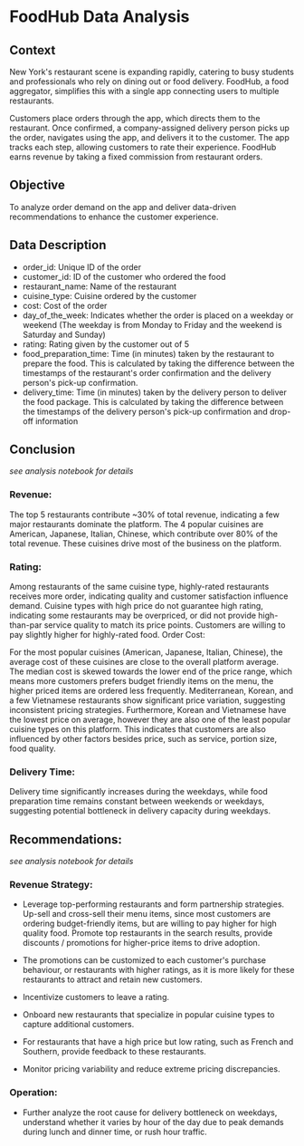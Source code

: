 # FoodHub Data Analysis
## Context
New York's restaurant scene is expanding rapidly, catering to busy students and professionals who rely on dining out or food delivery. FoodHub, a food aggregator, simplifies this with a single app connecting users to multiple restaurants.

Customers place orders through the app, which directs them to the restaurant. Once confirmed, a company-assigned delivery person picks up the order, navigates using the app, and delivers it to the customer. The app tracks each step, allowing customers to rate their experience. FoodHub earns revenue by taking a fixed commission from restaurant orders.

## Objective
To analyze order demand on the app and deliver data-driven recommendations to enhance the customer experience.

## Data Description
* order_id: Unique ID of the order
* customer_id: ID of the customer who ordered the food
* restaurant_name: Name of the restaurant
* cuisine_type: Cuisine ordered by the customer
* cost: Cost of the order
* day_of_the_week: Indicates whether the order is placed on a weekday or weekend (The weekday is from Monday to Friday and the weekend is Saturday and Sunday)
* rating: Rating given by the customer out of 5
* food_preparation_time: Time (in minutes) taken by the restaurant to prepare the food. This is calculated by taking the difference between the timestamps of the restaurant's order confirmation and the delivery person's pick-up confirmation.
* delivery_time: Time (in minutes) taken by the delivery person to deliver the food package. This is calculated by taking the difference between the timestamps of the delivery person's pick-up confirmation and drop-off information

## Conclusion
*see analysis notebook for details*
### Revenue:
The top 5 restaurants contribute ~30% of total revenue, indicating a few major restaurants dominate the platform.
The 4 popular cuisines are American, Japanese, Italian, Chinese, which contribute over 80% of the total revenue. These cuisines drive most of the business on the platform.

### Rating:
Among restaurants of the same cuisine type, highly-rated restaurants receives more order, indicating quality and customer satisfaction influence demand.
Cuisine types with high price do not guarantee high rating, indicating some restaurants may be overpriced, or did not provide high-than-par service quality to match its price points.
Customers are willing to pay slightly higher for highly-rated food.
Order Cost:

For the most popular cuisines (American, Japanese, Italian, Chinese), the average cost of these cuisines are close to the overall platform average. The median cost is skewed towards the lower end of the price range, which means more customers prefers budget friendly items on the menu, the higher priced items are ordered less frequently.
Mediterranean, Korean, and a few Vietnamese restaurants show significant price variation, suggesting inconsistent pricing strategies.
Furthermore, Korean and Vietnamese have the lowest price on average, however they are also one of the least popular cuisine types on this platform. This indicates that customers are also influenced by other factors besides price, such as service, portion size, food quality.

### Delivery Time:
Delivery time significantly increases during the weekdays, while food preparation time remains constant between weekends or weekdays, suggesting potential bottleneck in delivery capacity during weekdays.

## Recommendations:
*see analysis notebook for details*
### Revenue Strategy:

* Leverage top-performing restaurants and form partnership strategies. Up-sell and cross-sell their menu items, since most customers are ordering budget-friendly items, but are willing to pay higher for high quality food. Promote top restaurants in the search results, provide discounts / promotions for higher-price items to drive adoption.

* The promotions can be customized to each customer's purchase behaviour, or restaurants with higher ratings, as it is more likely for these restaurants to attract and retain new customers.

* Incentivize customers to leave a rating.

* Onboard new restaurants that specialize in popular cuisine types to capture additional customers.

* For restaurants that have a high price but low rating, such as French and Southern, provide feedback to these restaurants.

* Monitor pricing variability and reduce extreme pricing discrepancies.

### Operation:

* Further analyze the root cause for delivery bottleneck on weekdays, understand whether it varies by hour of the day due to peak demands during lunch and dinner time, or rush hour traffic.
